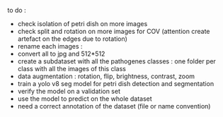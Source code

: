 to do : 
- check isolation of petri dish on more images
- check split and rotation on more images for COV (attention create artefact on the edges due to rotation)
- rename each images : 
- convert all to jpg and 512*512 
- create a subdataset with all the pathogenes classes : one folder per class with all the images of this class
- data augmentation : rotation, flip, brightness, contrast, zoom
- train a yolo v8 seg model  for petri dish detection and segmentation
- verify the model on a validation set
- use the model to predict on the whole dataset
- need a correct annotation of the dataset (file or name convention)
